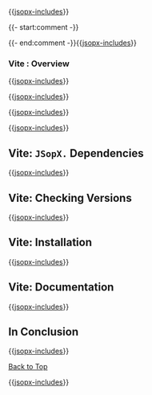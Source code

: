 ﻿{{[jsopx-includes](AllGlobal/Master/Includes/Content/Template/Technologies/Vite/Header.md)}}

{{- start:comment -}}
<!-- START JSOPX NOVA DOCX HEADER
group: 'Technologies'
subGroup: 'Vite'
isDraft: true
isProductionReady: true
toc: true
END JSOPX NOVA DOCX HEADER -->
{{- end:comment -}}{{[jsopx-includes](AllGlobal/Master/Includes/Content/Common/Draft-Notice.md)}}

### Vite : Overview

{{[jsopx-includes](AllGlobal/Master/Includes/Content/Template/Technologies/Vite/Overview.md)}}

{{[jsopx-includes](AllGlobal/Master/Includes/Content/Common/Current-Phase.md)}}

{{[jsopx-includes](AllGlobal/Master/Includes/Content/Template/Technologies/Vite/BodyContent.md)}}

{{[jsopx-includes](AllGlobal/Master/Includes/Content/Common/Alerts-Current.md)}}


## Vite: `JSopX.` Dependencies

{{[jsopx-includes](AllGlobal/Master/Includes/Content/Template/Technologies/Vite/JsopxDependencies.md)}}


## Vite: Checking Versions

{{[jsopx-includes](AllGlobal/Master/Includes/Content/Template/Technologies/Vite/CheckingVersions.md)}}


## Vite: Installation

{{[jsopx-includes](AllGlobal/Master/Includes/Content/Template/Technologies/Vite/Installation.md)}}

## Vite: Documentation

{{[jsopx-includes](AllGlobal/Master/Includes/Content/Template/Technologies/Vite/Documentation.md)}}

## In Conclusion

{{[jsopx-includes](AllGlobal/Master/Includes/Content/Template/Technologies/Vite/InConclusion.md)}}

[Back to Top](#table-of-contents)

{{[jsopx-includes](AllGlobal/Master/Includes/Content/Layout/Footer.md)}}